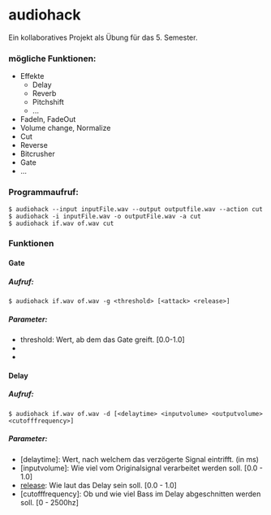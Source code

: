 # audiohack
Ein kollaboratives Projekt als Übung für das 5. Semester.

### mögliche Funktionen:
* Effekte
  * Delay
  * Reverb
  * Pitchshift
  * ...
* FadeIn, FadeOut
* Volume change, Normalize
* Cut
* Reverse
* Bitcrusher
* Gate
* ...

### Programmaufruf:
```
$ audiohack --input inputFile.wav --output outputfile.wav --action cut
$ audiohack -i inputFile.wav -o outputFile.wav -a cut
$ audiohack if.wav of.wav cut
```

### Funktionen
#### Gate
##### Aufruf:
```
$ audiohack if.wav of.wav -g <threshold> [<attack> <release>]
```

##### Parameter:
* threshold: Wert, ab dem das Gate greift. [0.0-1.0]
* [attack]: Anstiegszeit
* [release]: Abklingzeit

#### Delay
##### Aufruf:
```
$ audiohack if.wav of.wav -d [<delaytime> <inputvolume> <outputvolume> <cutofffrequency>]
```

##### Parameter:
* [delaytime]: Wert, nach welchem das verzögerte Signal eintrifft. (in ms)
* [inputvolume]: Wie viel vom Originalsignal verarbeitet werden soll. [0.0 - 1.0]
* [release]: Wie laut das Delay sein soll. [0.0 - 1.0]
* [cutofffrequency]: Ob und wie viel Bass im Delay abgeschnitten werden soll. [0 - 2500hz]

